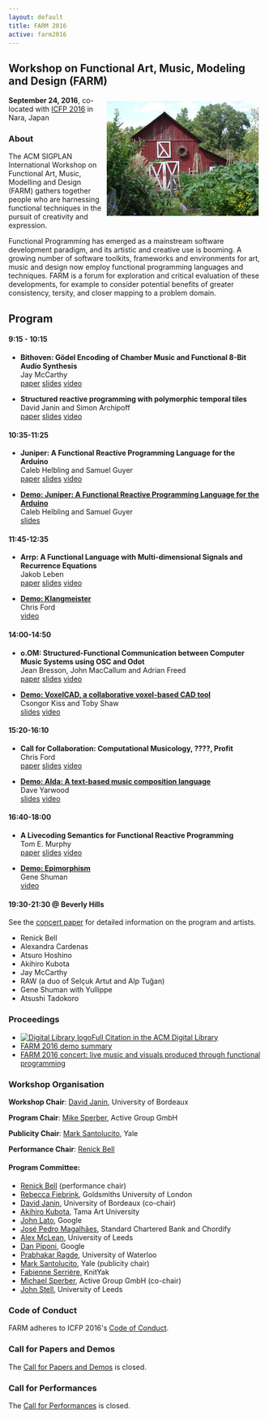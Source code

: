 ```yaml
---
layout: default
title: FARM 2016
active: farm2016
---
```


## Workshop on Functional Art, Music, Modeling and Design (FARM)

<img src="/files/farm-lambda-small.jpg" style="float: right; margin: 10px;" />

**September 24, 2016**, co-located with
[ICFP 2016](http://conf.researchr.org/home/icfp-2016) in Nara, Japan

### About

The ACM SIGPLAN International Workshop on Functional Art, Music,
Modelling and Design (FARM) gathers together people who are harnessing
functional techniques in the pursuit of creativity and expression.

Functional Programming has emerged as a mainstream software
development paradigm, and its artistic and creative use is booming. A
growing number of software toolkits, frameworks and environments for
art, music and design now employ functional programming languages and
techniques. FARM is a forum for exploration and critical evaluation of
these developments, for example to consider potential benefits of
greater consistency, tersity, and closer mapping to a problem domain.

## Program ##

#### 9:15 - 10:15

* **Bithoven: Gödel Encoding of Chamber Music and Functional 8-Bit Audio Synthesis**<br/>
  Jay McCarthy<br/>
  <a class="DLtitleLink" href="http://dl.acm.org/authorize?N19403" title="Get the Full Text from the ACM Digital Library">paper</a>
  <a href="mccarthy-slides.pdf">slides</a>
  <a href="https://www.youtube.com/watch?v=5ejwk6p78Yo&list=PLnqUlCo055hXFRlP41zDPDQu3CYcD-OBY">video</a>

* **Structured reactive programming with polymorphic temporal tiles**<br/>
  David Janin and Simon Archipoff<br/>
  <a class="DLtitleLink" href="http://dl.acm.org/authorize?N19416" title="Get the Full Text from the ACM Digital Library">paper</a>
  <a href="janin-slides.pdf">slides</a>
  <a href="https://www.youtube.com/watch?v=t5GQJ-XERVY&index=2&list=PLnqUlCo055hXFRlP41zDPDQu3CYcD-OBY">video</a>

#### 10:35-11:25

* **Juniper: A Functional Reactive Programming Language for the Arduino**<br/>
  Caleb Helbling and Samuel Guyer<br/>
  <a class="DLtitleLink" href="http://dl.acm.org/authorize?N19404" title="Get the Full Text from the ACM Digital Library">paper</a>
  <a href="helbling-slides.pdf">slides</a>
  <a href="https://www.youtube.com/watch?v=3HwhCBqPH2E&index=3&list=PLnqUlCo055hXFRlP41zDPDQu3CYcD-OBY">video</a>

* [**Demo: Juniper: A Functional Reactive Programming Language for the Arduino**](juniper.html)<br/>Caleb Helbling and Samuel Guyer<br/>
  <a href="helbling-demo-slides.pdf">slides</a>

#### 11:45-12:35

* **Arrp: A Functional Language with Multi-dimensional Signals and Recurrence Equations**<br/>
  Jakob Leben<br/>
  <a class="DLtitleLink" href="http://dl.acm.org/authorize?N19415" title="Get the Full Text from the ACM Digital Library">paper</a>
  <a href="leben-slides.pdf">slides</a>
  <a href="https://www.youtube.com/watch?v=OkjC7Nxc2ho&list=PLnqUlCo055hXFRlP41zDPDQu3CYcD-OBY&index=4">video</a>

* [**Demo: Klangmeister**](klangmeister.html)<br/>Chris Ford
  <br/>
  <a href="https://www.youtube.com/watch?v=3zz1tLwQ7qE&list=PLnqUlCo055hXFRlP41zDPDQu3CYcD-OBY&index=5">video</a>

#### 14:00-14:50

* **o.OM: Structured-Functional Communication between Computer Music Systems using OSC and Odot**<br/>
  Jean Bresson, John MacCallum and Adrian Freed<br/>
  <a class="DLtitleLink" href="http://dl.acm.org/authorize?N19417" title="Get the Full Text from the ACM Digital Library">paper</a>
  <a href="bresson-slides.pdf">slides</a>
  <a href="https://www.youtube.com/watch?v=4Z2I73mbPo8&index=6&list=PLnqUlCo055hXFRlP41zDPDQu3CYcD-OBY">video</a>

* [**Demo: VoxelCAD, a collaborative voxel-based CAD tool**](voxelcad.html)<br/>Csongor Kiss and Toby Shaw
  <br/>
  <a href="kiss-shaw-slides.pdf">slides</a>
  <a href="https://www.youtube.com/watch?v=JaTb7yyIAZI&list=PLnqUlCo055hXFRlP41zDPDQu3CYcD-OBY&index=7">video</a>

#### 15:20-16:10

* **Call for Collaboration: Computational Musicology, ????, Profit**<br/>
  Chris Ford<br/>
  <a class="DLtitleLink" href="http://dl.acm.org/authorize?N19419" title="Get the Full Text from the ACM Digital Library">paper</a>
  <a href="http://ctford.github.io/kolmogorov-music/">slides</a>
  <a href="https://www.youtube.com/watch?v=iRTlB4hqaIA&index=8&list=PLnqUlCo055hXFRlP41zDPDQu3CYcD-OBY">video</a>

* [**Demo: Alda: A text-based music composition language**](alda.html)<br/>Dave Yarwood
  <br/>
  <a href="yarwood-slides.pdf">slides</a>
  <a href="https://www.youtube.com/watch?v=c5pCFtwO4j8&index=9&list=PLnqUlCo055hXFRlP41zDPDQu3CYcD-OBY">video</a>

#### 16:40-18:00

* **A Livecoding Semantics for Functional Reactive Programming**<br/>
  Tom E. Murphy<br/>
  <a class="DLtitleLink" href="http://dl.acm.org/authorize?N19418" title="Get the Full Text from the ACM Digital Library">paper</a>
  <a href="murphy-slides/farm_talk.html">slides</a>
  <a href="https://www.youtube.com/watch?v=CbKFbm4Yajk&list=PLnqUlCo055hXFRlP41zDPDQu3CYcD-OBY&index=10">video</a>

* [**Demo: Epimorphism**](epimorphism.html)<br/>Gene Shuman
  <br/>
  <a href="https://www.youtube.com/watch?v=N5s4gUufRG0&index=11&list=PLnqUlCo055hXFRlP41zDPDQu3CYcD-OBY">video</a>

#### 19:30-21:30 @ Beverly Hills

See the [concert paper](performance) for detailed information on the program and artists.

* Renick Bell
* Alexandra Cardenas
* Atsuro Hoshino
* Akihiro Kubota
* Jay McCarthy
* RAW (a duo of Selçuk Artut and Alp Tuğan)
* Gene Shuman with Yullippe
* Atsushi Tadokoro

### Proceedings

* <a class="DLcitLink" href="http://dl.acm.org/citation.cfm?id=2975980" title="Go to the ACM Digital Library for additional information about this proceeding"><img class="DLlogo" src="http://dl.acm.org/img/dllogo.png" alt="Digital Library logo" height="30" width="30">Full Citation in the ACM Digital Library</a>
* <a class="DLtitleLink" href="http://dl.acm.org/authorize?N19410" title="Get the Full Text from the ACM Digital Library">FARM 2016 demo summary</a>
* <a class="DLtitleLink" href="http://dl.acm.org/authorize?N19411" title="Get the Full Text from the ACM Digital Library">FARM 2016 concert: live music and visuals produced through functional programming</a>

### Workshop Organisation

**Workshop Chair**: [David Janin](http://www.labri.fr/perso/janin/), University of Bordeaux

**Program Chair**: [Mike Sperber](http://deinprogramm.de/sperber/),
  Active Group GmbH

**Publicity Chair**: [Mark Santolucito](http://marksantolucito.com/), Yale

**Performance Chair**: [Renick Bell](http://www.renickbell.net/)

#### Program Committee:

* [Renick Bell](http://www.renickbell.net/) (performance chair)
* [Rebecca Fiebrink](http://www.doc.gold.ac.uk/~mas01rf/Rebecca_Fiebrink_Goldsmiths/welcome.html),
 Goldsmiths University of London
* [David Janin](http://www.labri.fr/perso/janin/), University of
  Bordeaux (co-chair)
* [Akihiro Kubota](http://faculty.tamabi.ac.jp/html/en/23.html), Tama Art University
* [John Lato](http://johnlato.blogspot.de/), Google
* [José Pedro Magalhães](http://dreixel.net/), Standard Chartered Bank
  and Chordify
* [Alex McLean](http://yaxu.org/), University of Leeds
* [Dan Piponi](https://plus.google.com/+DanPiponi), Google
* [Prabhakar Ragde](https://cs.uwaterloo.ca/~plragde/), University of Waterloo
* [Mark Santolucito](http://marksantolucito.com/), Yale (publicity
  chair)
* [Fabienne Serrière](http://fabienne.us/), KnitYak  
* [Michael Sperber](http://www.deinprogramm.de/sperber/), Active Group
GmbH (co-chair)
* [John Stell](http://www.comp.leeds.ac.uk/jgs/), University of Leeds

### Code of Conduct

FARM adheres to ICFP 2016's
[Code of Conduct](http://conf.researchr.org/attending/icfp-2016/code-of-conduct).

### Call for Papers and Demos

The [Call for Papers and Demos](cfp.html) is closed.

### Call for Performances

The [Call for Performances](call-for-performances.html) is closed.
